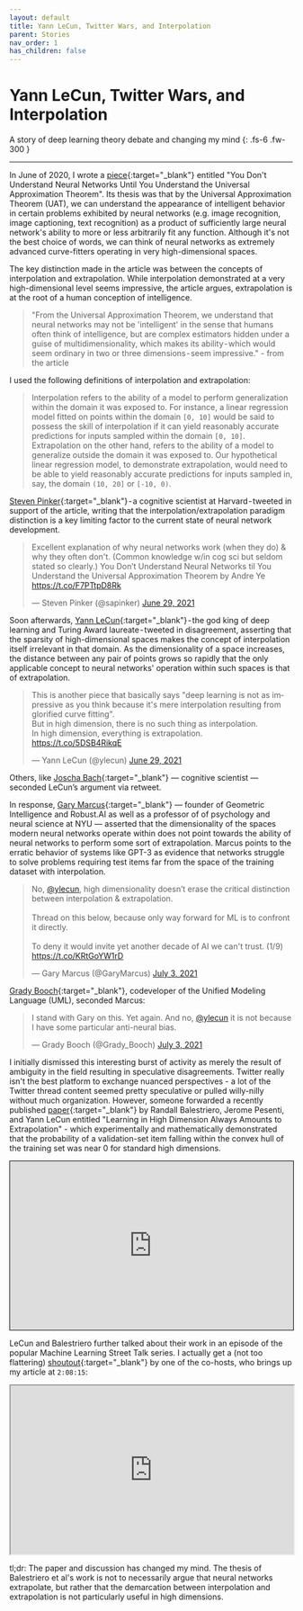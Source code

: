 ```yaml
---
layout: default
title: Yann LeCun, Twitter Wars, and Interpolation
parent: Stories
nav_order: 1
has_children: false
---
```


# Yann LeCun, Twitter Wars, and Interpolation

A story of deep learning theory debate and changing my mind
{: .fs-6 .fw-300 }

---

In June of 2020, I wrote a [piece](https://medium.com/analytics-vidhya/you-dont-understand-neural-networks-until-you-understand-the-universal-approximation-theorem-85b3e7677126?sk=62937adc3de501a7ec005262ac621cfd){:target="_blank"} entitled "You Don't Understand Neural Networks Until You Understand the Universal Approximation Theorem". Its thesis was that by the Universal Approximation Theorem (UAT), we can understand the appearance of intelligent behavior in certain problems exhibited by neural networks (e.g. image recognition, image captioning, text recognition) as a product of sufficiently large neural network's ability to more or less arbitrarily fit any function. Although it's not the best choice of words, we can think of neural networks as extremely advanced curve-fitters operating in very high-dimensional spaces.

The key distinction made in the article was between the concepts of interpolation and extrapolation. While interpolation demonstrated at a very high-dimensional level seems impressive, the article argues, extrapolation is at the root of a human conception of intelligence.

> "From the Universal Approximation Theorem, we understand that neural networks may not be 'intelligent' in the sense that humans often think of intelligence, but are complex estimators hidden under a guise of multidimensionality, which makes its ability - which would seem ordinary in two or three dimensions - seem impressive." - from the article

I used the following definitions of interpolation and extrapolation:

> Interpolation refers to the ability of a model to perform generalization within the domain it was exposed to. For instance, a linear regression model fitted on points within the domain `[0, 10]` would be said to possess the skill of interpolation if it can yield reasonably accurate predictions for inputs sampled within the domain `[0, 10]`.
> Extrapolation on the other hand, refers to the ability of a model to generalize outside the domain it was exposed to. Our hypothetical linear regression model, to demonstrate extrapolation, would need to be able to yield reasonably accurate predictions for inputs sampled in, say, the domain `(10, 20]` or `[-10, 0)`.

[Steven Pinker](https://twitter.com/sapinker){:target="_blank"} - a cognitive scientist at Harvard - tweeted in support of the article, writing that the interpolation/extrapolation paradigm distinction is a key limiting factor to the current state of neural network development.

<blockquote class="twitter-tweet" data-theme="dark"><p lang="en" dir="ltr">Excellent explanation of why neural networks work (when they do) &amp; why they often don&#39;t. (Common knowledge w/in cog sci but seldom stated so clearly.) You Don’t Understand Neural Networks til You Understand the Universal Approximation Theorem by Andre Ye <a href="https://t.co/F7PTtpD8Rk">https://t.co/F7PTtpD8Rk</a></p>&mdash; Steven Pinker (@sapinker) <a href="https://twitter.com/sapinker/status/1409869656610033681?ref_src=twsrc%5Etfw">June 29, 2021</a></blockquote> <script async src="https://platform.twitter.com/widgets.js" charset="utf-8"></script>

Soon afterwards, [Yann LeCun](https://twitter.com/ylecun){:target="_blank"} - the god king of deep learning and Turing Award laureate - tweeted in disagreement, asserting that the sparsity of high-dimensional spaces makes the concept of interpolation itself irrelevant in that domain. As the dimensionality of a space increases, the distance between any pair of points grows so rapidly that the only applicable concept to neural networks' operation within such spaces is that of extrapolation.

<blockquote class="twitter-tweet" data-theme="dark"><p lang="en" dir="ltr">This is another piece that basically says &quot;deep learning is not as impressive as you think because it&#39;s mere interpolation resulting from glorified curve fitting&quot;.<br>But in high dimension, there is no such thing as interpolation. <br>In high dimension, everything is extrapolation. <a href="https://t.co/5DSB4RikqE">https://t.co/5DSB4RikqE</a></p>&mdash; Yann LeCun (@ylecun) <a href="https://twitter.com/ylecun/status/1409940043951742981?ref_src=twsrc%5Etfw">June 29, 2021</a></blockquote> <script async src="https://platform.twitter.com/widgets.js" charset="utf-8"></script>

Others, like [Joscha Bach](https://twitter.com/Plinz){:target="_blank"} — cognitive scientist — seconded LeCun’s argument via retweet.

In response, [Gary Marcus](https://twitter.com/GaryMarcus){:target="_blank"} — founder of Geometric Intelligence and Robust.AI as well as a professor of of psychology and neural science at NYU — asserted that the dimensionality of the spaces modern neural networks operate within does not point towards the ability of neural networks to perform some sort of extrapolation. Marcus points to the erratic behavior of systems like GPT-3 as evidence that networks struggle to solve problems requiring test items far from the space of the training dataset with interpolation.

<blockquote class="twitter-tweet" data-theme="dark"><p lang="en" dir="ltr">No, <a href="https://twitter.com/ylecun?ref_src=twsrc%5Etfw">@ylecun</a>, high dimensionality doesn’t erase the critical distinction between interpolation &amp; extrapolation. <br><br>Thread on this below, because only way forward for ML is to confront it directly. <br><br>To deny it would invite yet another decade of AI we can&#39;t trust. (1/9) <a href="https://t.co/KRtGoYW1rD">https://t.co/KRtGoYW1rD</a></p>&mdash; Gary Marcus (@GaryMarcus) <a href="https://twitter.com/GaryMarcus/status/1411401507610796032?ref_src=twsrc%5Etfw">July 3, 2021</a></blockquote> <script async src="https://platform.twitter.com/widgets.js" charset="utf-8"></script>

[Grady Booch](https://twitter.com/Grady_Booch){:target="_blank"}, codeveloper of the Unified Modeling Language (UML), seconded Marcus:

<blockquote class="twitter-tweet" data-theme="dark"><p lang="en" dir="ltr">I stand with Gary on this. Yet again. And no, <a href="https://twitter.com/ylecun?ref_src=twsrc%5Etfw">@ylecun</a> it is not because I have some particular anti-neural bias.</p>&mdash; Grady Booch (@Grady_Booch) <a href="https://twitter.com/Grady_Booch/status/1411402260014190594?ref_src=twsrc%5Etfw">July 3, 2021</a></blockquote> <script async src="https://platform.twitter.com/widgets.js" charset="utf-8"></script>

I initially dismissed this interesting burst of activity as merely the result of ambiguity in the field resulting in speculative disagreements. Twitter really isn't the best platform to exchange nuanced perspectives - a lot of the Twitter thread content seemed pretty speculative or pulled willy-nilly without much organization. However, someone forwarded a recently published [paper](https://arxiv.org/pdf/2110.09485.pdf){:target="_blank"} by Randall Balestriero, Jerome Pesenti, and Yann LeCun entitled "Learning in High Dimension Always Amounts to Extrapolation" - which experimentally and mathematically demonstrated that the probability of a validation-set item falling within the convex hull of the training set was near 0 for standard high dimensions.

<iframe src="https://arxiv.org/pdf/2110.09485.pdf" width="100%" height="300" style="border:1px solid black;"></iframe>

LeCun and Balestriero further talked about their work in an episode of the popular Machine Learning Street Talk series. I actually get a (not too flattering) [shoutout](https://youtu.be/86ib0sfdFtw?t=7695){:target="_blank"} by one of the co-hosts, who brings up my article at `2:08:15`:

<iframe width="100%" height="300"
src="https://youtu.be/86ib0sfdFtw?t=7695">
</iframe>

tl;dr: The paper and discussion has changed my mind. The thesis of Balestriero et al's work is not to necessarily argue that neural networks extrapolate, but rather that the demarcation between interpolation and extrapolation is not particularly useful in high dimensions.
